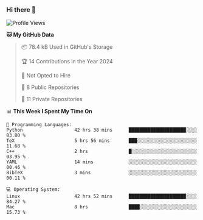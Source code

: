 ### Hi there 👋

<!--
**huayuan4396/huayuan4396** is a ✨ _special_ ✨ repository because its `README.md` (this file) appears on your GitHub profile.

Here are some ideas to get you started:

- 🔭 I’m currently working on ...
- 🌱 I’m currently learning ...
- 👯 I’m looking to collaborate on ...
- 🤔 I’m looking for help with ...
- 💬 Ask me about ...
- 📫 How to reach me: ...
- 😄 Pronouns: ...
- ⚡ Fun fact: ...
-->

<!--START_SECTION:waka-->
![Profile Views](http://img.shields.io/badge/Profile%20Views-1-blue)

**🐱 My GitHub Data** 

> 📦 78.4 kB Used in GitHub's Storage 
 > 
> 🏆 14 Contributions in the Year 2024
 > 
> 🚫 Not Opted to Hire
 > 
> 📜 8 Public Repositories 
 > 
> 🔑 11 Private Repositories 
 > 
📊 **This Week I Spent My Time On** 

```text
💬 Programming Languages: 
Python                   42 hrs 38 mins      █████████████████████░░░░   83.80 % 
TeX                      5 hrs 56 mins       ███░░░░░░░░░░░░░░░░░░░░░░   11.68 % 
C++                      2 hrs               █░░░░░░░░░░░░░░░░░░░░░░░░   03.95 % 
YAML                     14 mins             ░░░░░░░░░░░░░░░░░░░░░░░░░   00.46 % 
BibTeX                   3 mins              ░░░░░░░░░░░░░░░░░░░░░░░░░   00.11 % 

💻 Operating System: 
Linux                    42 hrs 52 mins      █████████████████████░░░░   84.27 % 
Mac                      8 hrs               ████░░░░░░░░░░░░░░░░░░░░░   15.73 % 
```


<!--END_SECTION:waka-->
